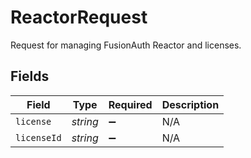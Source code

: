 # ReactorRequest

Request for managing FusionAuth Reactor and licenses.


## Fields

| Field              | Type               | Required           | Description        |
| ------------------ | ------------------ | ------------------ | ------------------ |
| `license`          | *string*           | :heavy_minus_sign: | N/A                |
| `licenseId`        | *string*           | :heavy_minus_sign: | N/A                |